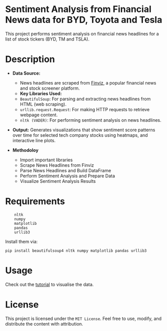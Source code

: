 # Sentiment Analysis from Financial News data for BYD, Toyota and Tesla

This project performs sentiment analysis on financial news headlines for a list of stock tickers (BYD, TM and TSLA). 

# Description
- **Data Source:**
    - News headlines are scraped from [Finviz](https://finviz.com/), a popular financial news and stock screener platform.
    -  **Key Libraries Used:**
    - `BeautifulSoup`: For parsing and extracting news headlines from HTML (web scraping).
    - `urllib.request.Request`: For making HTTP requests to retrieve webpage content.
    - `nltk (VADER)`: For performing sentiment analysis on news headlines.
- **Output:**
Generates visualizations that show sentiment score patterns over time for selected tech company stocks using heatmaps, and interactive line plots.

- **Methodoloy**
  - Import important libraries
  - Scrape News Headlines from Finviz
  - Parse News Headlines and Build DataFrame
  - Perform Sentiment Analysis and Prepare Data
  - Visualize Sentiment Analysis Results

# Requirements
``` beautifulsoup4  
    nltk  
    numpy  
    matplotlib  
    pandas  
    urllib3  
```
Install them via: 
```
pip install beautifulsoup4 nltk numpy matplotlib pandas urllib3

```
# Usage
Check out the [tutorial](https://nbviewer.org/github/hisaylama/Sentiment_Analysis_Tesla_Toyota_vs_BYD/blob/main/tutorial_play.ipynb) to visualise the data.

# License
This project is licensed under the `MIT License`. Feel free to use, modify, and distribute the content with attribution.


